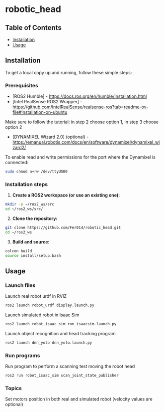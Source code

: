 # robotic_head

## Table of Contents

- [Installation](#installation)
- [Usage](#usage)


## Installation
To get a local copy up and running, follow these simple steps:

### Prerequisites

- [ROS2 Humble] - https://docs.ros.org/en/humble/Installation.html
- [Intel RealSense ROS2 Wrapper] - https://github.com/IntelRealSense/realsense-ros?tab=readme-ov-file#installation-on-ubuntu
  
Make sure to follow the tutorial: in step 2 choose option 1, in step 3 choose option 2
- [DYNAMIXEL Wizard 2.0] (optional) - https://emanual.robotis.com/docs/en/software/dynamixel/dynamixel_wizard2/

To enable read and write permissions for the port where the Dynamixel is connected:
```bash
sudo chmod a+rw /dev/ttyUSB0
```

### Installation steps
1. **Create a ROS2 workspace (or use an existing one):**
```bash
mkdir -p ~/ros2_ws/src
cd ~/ros2_ws/src/
```
2. **Clone the repository:**
```bash
git clone https://github.com/Fer014/robotic_head.git
cd ~/ros2_ws
```
3. **Build and source:**
```bash
colcon build
source install/setup.bash 
```

## Usage
### Launch files
Launch real robot urdf in RVIZ
```bash
ros2 launch robot_urdf display.launch.py
```
Launch simulated robot in Isaac Sim
```bash
ros2 launch robot_isaac_sim run_isaacsim.launch.py
```
Launch object recognition and head tracking program
```bash
ros2 launch dnn_yolo dnn_yolo.launch.py
```
### Run programs
Run program to perform a scanning test moving the robot head
```bash
ros2 run robot_isaac_sim scan_joint_state_publisher
```
### Topics
Set motors position in both real and simulated robot (velocity values are optional)